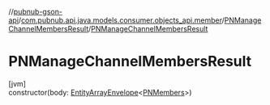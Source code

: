 //[pubnub-gson-api](../../../index.md)/[com.pubnub.api.java.models.consumer.objects_api.member](../index.md)/[PNManageChannelMembersResult](index.md)/[PNManageChannelMembersResult](-p-n-manage-channel-members-result.md)

# PNManageChannelMembersResult

[jvm]\
constructor(body: [EntityArrayEnvelope](../../com.pubnub.api.java.models.consumer.objects_api/-entity-array-envelope/index.md)&lt;[PNMembers](../-p-n-members/index.md)&gt;)
